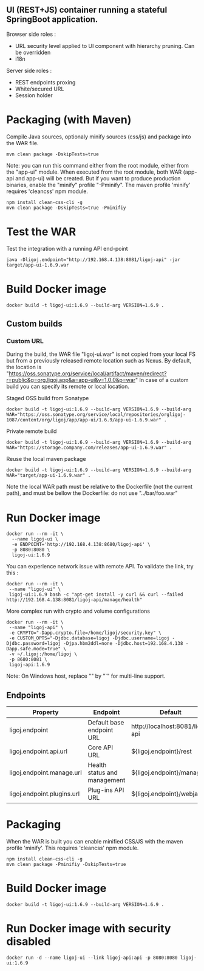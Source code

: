 ## UI (REST+JS) container running a stateful SpringBoot application.
Browser side roles :
- URL security level applied to UI component with hierarchy pruning. Can be overridden
- i18n

Server side roles :
- REST endpoints proxing
- White/secured URL
- Session holder 

# Packaging (with Maven)
Compile Java sources, optionaly minify sources (css/js) and package into the WAR file.

```
mvn clean package -DskipTests=true
```
Note: you can run this command either from the root module, either from the "app-ui" module. When executed from the root module, both WAR (app-api and app-ui) will be created. But if you want to produce production binaries, enable the "minify" profile "-Pminify".
The maven profile 'minify' requires 'cleancss' npm module.

```
npm install clean-css-cli -g
mvn clean package -DskipTests=true -Pminifiy
```

# Test the WAR
Test the integration with a running API end-point

```
java -Dligoj.endpoint="http://192.168.4.138:8081/ligoj-api" -jar target/app-ui-1.6.9.war
```

# Build Docker image
```
docker build -t ligoj-ui:1.6.9 --build-arg VERSION=1.6.9 .
```

## Custom builds
### Custom URL
During the build, the WAR file "ligoj-ui.war" is not copied from your local FS but from a previously released remote location such as Nexus.
By default, the location is "https://oss.sonatype.org/service/local/artifact/maven/redirect?r=public&g=org.ligoj.app&a=app-ui&v=1.0.0&p=war"
In case of a custom build you can specify its remote or local location.

Staged OSS build from Sonatype

```
docker build -t ligoj-ui:1.6.9 --build-arg VERSION=1.6.9 --build-arg WAR="https://oss.sonatype.org/service/local/repositories/orgligoj-1087/content/org/ligoj/app/app-ui/1.6.9/app-ui-1.6.9.war" .
```

Private remote build

```
docker build -t ligoj-ui:1.6.9 --build-arg VERSION=1.6.9 --build-arg WAR="https://storage.company.com/releases/app-ui-1.6.9.war" .
```

Reuse the local maven package

```
docker build -t ligoj-ui:1.6.9 --build-arg VERSION=1.6.9 --build-arg WAR="target/app-ui-1.6.9.war" .
```
Note the local WAR path must be relative to the Dockerfile (not the current path), and must be bellow the Dockerfile: do not use "../bar/foo.war"

# Run Docker image

```
docker run --rm -it \
  --name ligoj-ui \
  -e ENDPOINT='http://192.168.4.138:8680/ligoj-api' \
  -p 8080:8080 \
  ligoj-ui:1.6.9 
```

You can experience network issue with remote API. To validate the link, try this :

```
docker run --rm -it \
 --name "ligoj-ui" \
 ligoj-ui:1.6.9 bash -c "apt-get install -y curl && curl --failed http://192.168.4.138:8081/ligoj-api/manage/health"
```

More complex run with crypto and volume configurations

```
docker run --rm -it \
 --name "ligoj-api" \
 -e CRYPTO="-Dapp.crypto.file=/home/ligoj/security.key" \
 -e CUSTOM_OPTS="-Djdbc.database=ligoj -Djdbc.username=ligoj -Djdbc.password=ligoj -Djpa.hbm2ddl=none -Djdbc.host=192.168.4.138 -Dapp.safe.mode=true" \
 -v ~/.ligoj:/home/ligoj \
 -p 8680:8081 \
 ligoj-api:1.6.9
```
Note: On Windows host, replace "\" by "`" for multi-line support.

## Endpoints

| Property     | Endpoint | Default |
|------------|---------|--------------------------|
| ligoj.endpoint | Default base endpoint URL    | http://localhost:8081/ligoj-api     |
| ligoj.endpoint.api.url | Core API URL     | ${ligoj.endpoint}/rest     |
| ligoj.endpoint.manage.url | Health status and management     | ${ligoj.endpoint}/manage     |
| ligoj.endpoint.plugins.url | Plug-ins API URL     | ${ligoj.endpoint}/webjars     |

# Packaging
When the WAR is built you can enable minified CSS/JS with the maven profile 'minify'. This requires 'cleancss' npm module.

```
npm install clean-css-cli -g
mvn clean package -Pminifiy -DskipTests=true
```

# Build Docker image
```
docker build -t ligoj-ui:1.6.9 --build-arg VERSION=1.6.9 .
```
# Run Docker image with security disabled
```
docker run -d --name ligoj-ui --link ligoj-api:api -p 8080:8080 ligoj-ui:1.6.9 
```